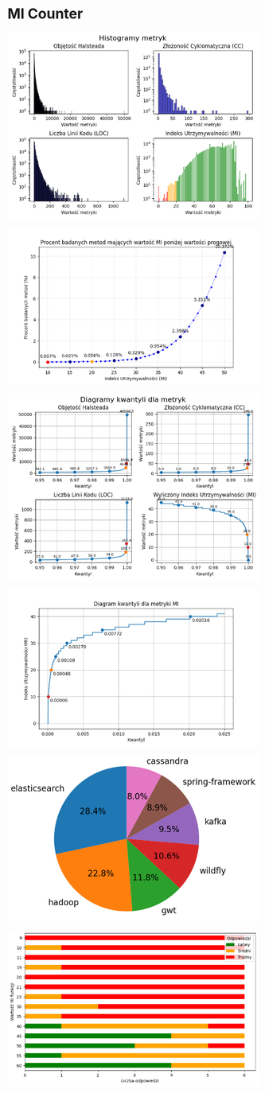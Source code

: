 # MI Counter
![](plots/plot_histograms_for_all_metrics.png)

![](plots/plot_cumulative_percentage_by_mi.png)

![](plots/plot_quantiles_for_components.png)

![](plots/plot_quantiles_for_mi.png)

![](plots/plot_original_project_percentage.png)

![](form_results/results.png)
